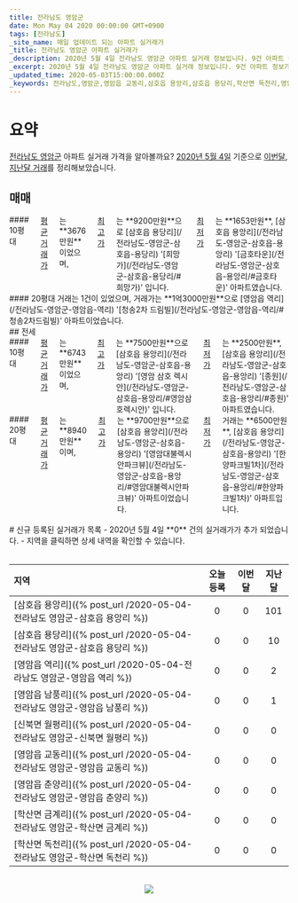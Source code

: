 ```yaml
---
title: 전라남도 영암군
date: Mon May 04 2020 00:00:00 GMT+0900
tags: [전라남도]
_site_name: 매일 업데이트 되는 아파트 실거래가
_title: 전라남도 영암군 아파트 실거래가
_description: 2020년 5월 4일 전라남도 영암군 아파트 실거래 정보입니다. 9건 아파트 정보가 있습니다.
_excerpt: 2020년 5월 4일 전라남도 영암군 아파트 실거래 정보입니다. 9건 아파트 정보가 있습니다.
_updated_time: 2020-05-03T15:00:00.000Z
_keywords: 전라남도,영암군,영암읍 교동리,삼호읍 용앙리,삼호읍 용당리,학산면 독천리,영암읍 역리,영암읍 춘양리,신북면 월평리,영암읍 남풍리,학산면 금계리
---
```



# 요약
<ins>전라남도 영암군</ins> 아파트 실거래 가격을 알아볼까요? <ins>2020년 5월 4일</ins> 기준으로 <ins>이번달, 지난달 거래</ins>를 정리해보았습니다.

## 매매
<div class="container">
<div class="six columns" markdown="1">
#### 10평대
<ins>평균 거래가</ins>는 **3676만원**이었으며, <ins>최고가</ins>는 **9200만원**으로 [삼호읍 용당리](/전라남도-영암군-삼호읍-용당리) '[희망가](/전라남도-영암군-삼호읍-용당리/#희망가)' 입니다. <ins>최저가</ins>는 **1653만원**, [삼호읍 용앙리](/전라남도-영암군-삼호읍-용앙리) '[금호타운](/전라남도-영암군-삼호읍-용앙리/#금호타운)' 아파트였습니다.
</div>
<div class="six columns" markdown="1">
#### 20평대
거래는 1건이 있었으며, 거래가는 **1억3000만원**으로 [영암읍 역리](/전라남도-영암군-영암읍-역리) '[청송2차 드림빌](/전라남도-영암군-영암읍-역리/#청송2차드림빌)' 아파트이었습니다.
</div>
</div>
## 전세
<div class="container">
<div class="six columns" markdown="1">
#### 10평대
<ins>평균 거래가</ins>는 **6743만원**이었으며, <ins>최고가</ins>는 **7500만원**으로 [삼호읍 용앙리](/전라남도-영암군-삼호읍-용앙리) '[영암 삼호 렉시안](/전라남도-영암군-삼호읍-용앙리/#영암삼호렉시안)' 입니다. <ins>최저가</ins>는 **2500만원**, [삼호읍 용앙리](/전라남도-영암군-삼호읍-용앙리) '[종원](/전라남도-영암군-삼호읍-용앙리/#종원)' 아파트였습니다.
</div>
<div class="six columns" markdown="1">
#### 20평대
<ins>평균 거래가</ins>는 **8940만원**이며, <ins>최고가</ins>는 **9700만원**으로 [삼호읍 용앙리](/전라남도-영암군-삼호읍-용앙리) '[영암대불렉시안파크뷰](/전라남도-영암군-삼호읍-용앙리/#영암대불렉시안파크뷰)' 아파트이었습니다. <ins>최저가</ins> 거래는 **6500만원**, [삼호읍 용앙리](/전라남도-영암군-삼호읍-용앙리) '[한양파크빌1차](/전라남도-영암군-삼호읍-용앙리/#한양파크빌1차)' 아파트입니다.
</div>
</div>


<br>
# 신규 등록된 실거래가 목록
- 2020년 5월 4일 **0** 건의 실거래가가 추가 되었습니다.
- 지역을 클릭하면 상세 내역을 확인할 수 있습니다.
<br><br>

| 지역 | 오늘 등록 | 이번달 | 지난달 |
|:---|:---:|:---:|:---:|
| [삼호읍 용앙리]({% post_url /2020-05-04-전라남도 영암군-삼호읍 용앙리 %}) | 0 | 0 | 101|
| [삼호읍 용당리]({% post_url /2020-05-04-전라남도 영암군-삼호읍 용당리 %}) | 0 | 0 | 10|
| [영암읍 역리]({% post_url /2020-05-04-전라남도 영암군-영암읍 역리 %}) | 0 | 0 | 2|
| [영암읍 남풍리]({% post_url /2020-05-04-전라남도 영암군-영암읍 남풍리 %}) | 0 | 0 | 1|
| [신북면 월평리]({% post_url /2020-05-04-전라남도 영암군-신북면 월평리 %}) | 0 | 0 | 0|
| [영암읍 교동리]({% post_url /2020-05-04-전라남도 영암군-영암읍 교동리 %}) | 0 | 0 | 0|
| [영암읍 춘양리]({% post_url /2020-05-04-전라남도 영암군-영암읍 춘양리 %}) | 0 | 0 | 0|
| [학산면 금계리]({% post_url /2020-05-04-전라남도 영암군-학산면 금계리 %}) | 0 | 0 | 0|
| [학산면 독천리]({% post_url /2020-05-04-전라남도 영암군-학산면 독천리 %}) | 0 | 0 | 0|

<p align="center"><br><img src="https://via.placeholder.com/700x120"><br></p>
